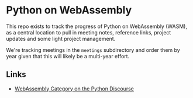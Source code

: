# Python on WebAssembly

This repo exists to track the progress of Python on WebAssembly (WASM),
as a central location to pull in meeting notes, reference links, project
updates and some light project management.

We're tracking meetings in the `meetings` subdirectory and order them by year
given that this will likely be a multi-year effort.

## Links

- [WebAssembly Category on the Python Discourse](https://discuss.python.org/c/webassembly/28)
